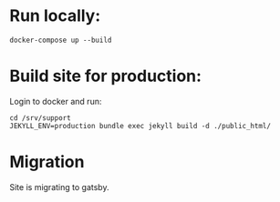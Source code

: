 # Run locally:

```
docker-compose up --build
```

# Build site for production:

Login to docker and run:

```
cd /srv/support
JEKYLL_ENV=production bundle exec jekyll build -d ./public_html/
```



# Migration
Site is migrating to gatsby.